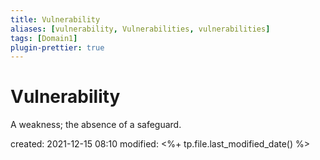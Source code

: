 ```yaml
---
title: Vulnerability
aliases: [vulnerability, Vulnerabilities, vulnerabilities]
tags: [Domain1]
plugin-prettier: true
---
```


# Vulnerability

A weakness; the absence of a safeguard.

created: 2021-12-15 08:10
modified: <%+ tp.file.last_modified_date() %>
